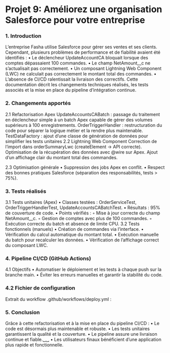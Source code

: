 # Projet 9: Améliorez une organisation Salesforce pour votre entreprise

### 1. Introduction
 L’entreprise Fasha utilise Salesforce pour gérer ses ventes et ses clients.
 Cependant, plusieurs problèmes de performance et de fiabilité avaient été identifiés :
    • Le déclencheur UpdateAccountCA bloquait lorsque des comptes dépassaient 100 commandes.
    • Le champ NetAmount__c ne s’actualisait pas correctement.
    • Un composant Lightning Web Component (LWC) ne calculait pas correctement le montant total des commandes.
    • L’absence de CI/CD ralentissait la livraison des correctifs.
Cette documentation décrit les changements techniques réalisés, les tests associés et la mise en place du pipeline d’intégration continue.

### 2. Changements apportés
 2.1 Refactorisation Apex 
     UpdateAccountsCABatch : passage du traitement en déclencheur simple à un batch Apex capable de gérer des volumes supérieurs à 100 enregistrements.
     OrderTriggerHandler : restructuration du code pour séparer la logique métier et la rendre plus maintenable.
     TestDataFactory : ajout d’une classe de génération de données pour simplifier les tests unitaires
 2.2 Lightning Web Component
      Correction de l’import dans orderSummaryLwc (createElement → API correcte).
      Optimisation de la récupération des données avec @wire sur Apex.
      Ajout d’un affichage clair du montant total des commandes.

2.3 Optimisation générale
    • Suppression des jobs Apex en conflit.
    • Respect des bonnes pratiques Salesforce (séparation des responsabilités, tests > 75%).
###  3. Tests réalisés
3.1 Tests unitaires (Apex)
    • Classes testées : OrderServiceTest, OrderTriggerHandlerTest, UpdateAccountsCABatchTest.
    • Résultats : 95% de couverture de code.
    • Points vérifiés :
        ◦ Mise à jour correcte du champ NetAmount__c.
        ◦ Gestion de comptes avec plus de 100 commandes.
        ◦ Exécution correcte du batch et absence de limite CPU.
3.2 Tests fonctionnels (manuels)
    • Création de commandes via l’interface.
    • Vérification du calcul automatique du montant total.
    • Exécution manuelle du batch pour recalculer les données.
    • Vérification de l’affichage correct du composant LWC.
### 4. Pipeline CI/CD (GitHub Actions)
 4.1 Objectifs
    • Automatiser le déploiement et les tests à chaque push sur la branche main.
    • Éviter les erreurs manuelles et garantir la stabilité du code.
### 4.2 Fichier de configuration
Extrait du workflow .github/workflows/deploy.yml :
### 5. Conclusion
Grâce à cette refactorisation et à la mise en place du pipeline CI/CD :
    • Le code est désormais plus maintenable et robuste.
    • Les tests unitaires garantissent la qualité et la couverture.
    • Le pipeline assure une livraison continue et fiable.␣␣
    • Les utilisateurs finaux bénéficient d’une application plus rapide et fonctionnelle.
